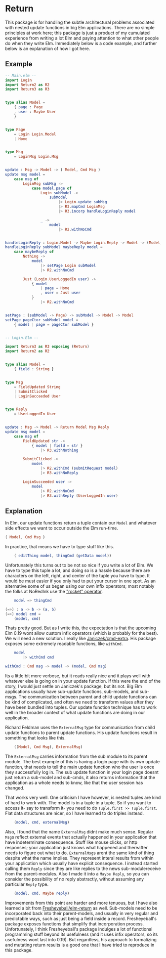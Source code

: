 # Return

This package is for handling the subtle architectural problems associated with nested update functions in big Elm applications. There are no simple principles at work here; this package is just a product of my cumulated experience from writing a lot Elm and paying attention to what other people do when they write Elm. Immediately below is a code example, and further below is an explanation of how I got here.

## Example

```elm
-- Main.elm --
import Login
import Return2 as R2
import Return3 as R3


type alias Model =
    { page : Page 
    , user : Maybe User
    }


type Page
    = Login Login.Model
    | Home


type Msg
    = LoginMsg Login.Msg


update : Msg -> Model -> ( Model, Cmd Msg )
update msg model =
    case msg of
        LoginMsg subMsg ->
            case model.page of
                Login subModel ->
                    subModel
                        |> Login.update subMsg 
                        |> R3.mapCmd LoginMsg
                        |> R3.incorp handleLoginReply model

                _ ->
                    model
                        |> R2.withNoCmd


handleLoginReply : Login.Model -> Maybe Login.Reply -> Model -> (Model, Cmd Msg)
handleLoginReply subModel maybeReply model =
    case maybeReply of
        Nothing ->
            model
                |> setPage Login subModel
                |> R2.withNoCmd

        Just (Login.UserLoggedIn user) ->
            { model
                | page = Home
                , user = Just user
            }
                |> R2.withNoCmd


setPage : (subModel -> Page) -> subModel -> Model -> Model
setPage pageCtor subModel model =
    { model | page = pageCtor subModel }


-- Login.Elm --

import Return3 as R3 exposing (Return)
import Return2 as R2


type alias Model =
    { field : String }


type Msg
    = FieldUpdated String
    | SubmitClicked
    | LoginSucceeded User


type Reply
    = UserLoggedIn User


update : Msg -> Model -> Return Model Msg Reply
update msg model =
    case msg of
        FieldUpdated str ->
            { model | field = str }
                |> R3.withNothing

        SubmitClicked ->
            model
                |> R2.withCmd (submitRequest model)
                |> R3.withNoReply

        LoginSucceeded user ->
            model
                |> R2.withNoCmd
                |> R3.withReply (UserLoggedIn user)
```

## Explanation

In Elm, our update functions return a tuple contain our `Model` and whatever side effects we want to occur outside the Elm run-time.
```elm
( Model, Cmd Msg )
```
In practice, that means we have to type stuff like this.
```elm
    ( editThing model, thingCmd (getData model))
```
Unfortunately this turns out to be not so nice if you write a lot of Elm. We have to type this tuple a lot, and doing so is a hassle because there are characters on the left, right, and center of the tuple you have to type. It would be must easier if you only had to put your cursor in one spot. As an alternative some of us began using our own infix operators; most notably the folks at NoRedInk use the ["rocket" operator](http://package.elm-lang.org/packages/NoRedInk/rocket-update/latest).
```elm
    model => thingCmd

(=>) : a -> b -> (a, b)
(=>) model cmd =
    (model, cmd)
```
Thats pretty good. But as I write this, the expectation is that the upcoming Elm 0.19 wont allow custom infix operators (which is probably for the best). We will need a new solution. I really like [Janiczek/cmd-extra](http://package.elm-lang.org/packages/Janiczek/cmd-extra/latest). His package exposes some extremely readable functions, like `withCmd`.
```elm
    model 
        |> withCmd cmd

withCmd : Cmd msg -> model -> (model, Cmd msg)
```
Its a little bit more verbose, but it reads really nice and it plays well with whatever else is going on in your update function. If this were the end of the story, I would just settle on Janiczek's package, but its not. Big Elm applications usually have sub-update functions, sub-models, and sub-msgs. The communication between parent and child update functions can be kind of complicated, and often we need to transform values after they have been bundled into tuples. Our update function technique has to work well in the broader context of what update functions are doing in our application. 

Richard Feldman uses the `ExternalMsg` type for communication from child update functions to parent update functions. His update functions result in something that looks like this.
```elm
    ((Model, Cmd Msg), ExternalMsg)
```
The `ExternalMsg` carries information from the sub module to its parent module. The best example of this is having a login page with its own update function, that needs to tell the main update function who the user is once they successfully log in. The sub update function in your login page doesnt just return a sub-model and sub-cmds, it also returns information that the application as a whole needs to know, like that the user session has changed.

That works very well. One criticism I have however, is nested tuples are kind of hard to work with. The model is in a tuple in a tuple. So if you want to access it- say to transform it- you need to do `Tuple.first >> Tuple.first`. Flat data structures are nicer, so I have learned to do triples instead.
```elm
    (model, cmd, externalMsg)
```
Also, I found that the name `ExternalMsg` didnt make much sense. Regular `Msg`s reflect external events that actually happened in your application that have indeterminate consequence. Stuff like mouse clicks, or http responses; your application just knows what happened and thereafter needs to figure out what to do. `ExternalMsg`s arent the same kind of thing despite what the name implies. They represent interal results from within your application which usually have explicit consequence. I instead started calling them `Reply` since they are like replies to the news sub-modulereceive from the parent-modules. Also I made it into a `Maybe Reply`, so you can consider the possibility of no reply abstractly, without assuming any particular `Reply` type.
```elm
    (model, cmd, Maybe reply)
```
Improvements from this point are harder and more tenuous, but I have also learned a bit from [Fresheyeball/elm-return](http://package.elm-lang.org/packages/Fresheyeball/elm-return/6.0.3/) as well. Sub-models need to be incorporated back into their parent-models, and usually in very regular and predictable ways, such as just being a field inside a record. Fresheyeball's package exposes functions that simplify that incorporation process. Unfortunately, I think Fresheyeball's package indulges a lot of functional programming stuff beyond its usefulness (and it uses infix operators, so its usefulness wont last into 0.19). But regardless, his approach to formalizing and mutating return results is a good one that I have tried to reproduce in this package.
